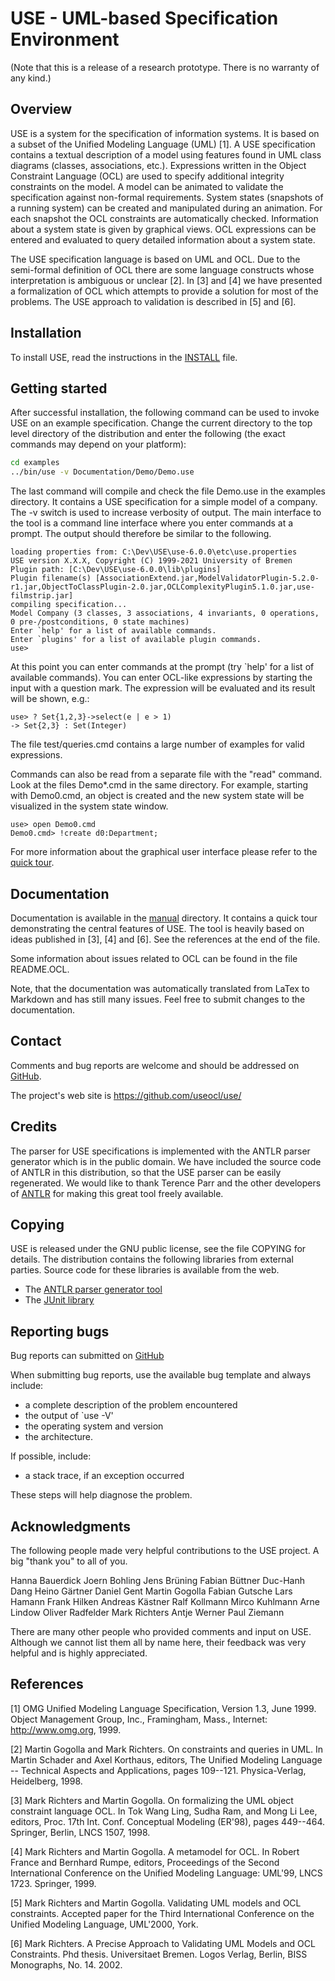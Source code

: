 # USE - UML-based Specification Environment

(Note that this is a release of a research prototype. There is no
warranty of any kind.)

## Overview

USE is a system for the specification of information systems. It is
based on a subset of the Unified Modeling Language (UML) [1]. A USE
specification contains a textual description of a model using features
found in UML class diagrams (classes, associations, etc.). Expressions
written in the Object Constraint Language (OCL) are used to specify
additional integrity constraints on the model. A model can be animated
to validate the specification against non-formal requirements. System
states (snapshots of a running system) can be created and manipulated
during an animation. For each snapshot the OCL constraints are
automatically checked. Information about a system state is given by
graphical views.  OCL expressions can be entered and evaluated to
query detailed information about a system state.

The USE specification language is based on UML and OCL. Due to the
semi-formal definition of OCL there are some language constructs whose
interpretation is ambiguous or unclear [2]. In [3] and [4] we have
presented a formalization of OCL which attempts to provide a solution
for most of the problems. The USE approach to validation is described
in [5] and [6].

## Installation

To install USE, read the instructions in the [INSTALL](INSTALL) file.

## Getting started

After successful installation, the following command can be used to
invoke USE on an example specification. Change the current directory
to the top level directory of the distribution and enter the following
(the exact commands may depend on your platform):

```bash
cd examples
../bin/use -v Documentation/Demo/Demo.use
```

The last command will compile and check the file Demo.use in the
examples directory. It contains a USE specification for a simple model
of a company. The -v switch is used to increase verbosity of
output. The main interface to the tool is a command line interface
where you enter commands at a prompt. The output should therefore be
similar to the following.

```
loading properties from: C:\Dev\USE\use-6.0.0\etc\use.properties
USE version X.X.X, Copyright (C) 1999-2021 University of Bremen
Plugin path: [C:\Dev\USE\use-6.0.0\lib\plugins]
Plugin filename(s) [AssociationExtend.jar,ModelValidatorPlugin-5.2.0-r1.jar,ObjectToClassPlugin-2.0.jar,OCLComplexityPlugin5.1.0.jar,use-filmstrip.jar]
compiling specification...
Model Company (3 classes, 3 associations, 4 invariants, 0 operations, 0 pre-/postconditions, 0 state machines)
Enter `help' for a list of available commands.
Enter `plugins' for a list of available plugin commands.
use>
```

At this point you can enter commands at the prompt (try `help' for a
list of available commands). You can enter OCL-like expressions by
starting the input with a question mark. The expression will be
evaluated and its result will be shown, e.g.:

```ocl
use> ? Set{1,2,3}->select(e | e > 1)
-> Set{2,3} : Set(Integer)
```

The file test/queries.cmd contains a large number of examples for
valid expressions.

Commands can also be read from a separate file with the "read"
command. Look at the files Demo*.cmd in the same directory. For
example, starting with Demo0.cmd, an object is created and the new
system state will be visualized in the system state window.

```use
use> open Demo0.cmd
Demo0.cmd> !create d0:Department;
```

For more information about the graphical user interface please refer
to the [quick tour](http://www.db.informatik.uni-bremen.de/projects/USE/).

## Documentation

Documentation is available in the [manual](manual/main.md) directory.
It contains a quick tour demonstrating the central features of USE.
The tool is heavily based on ideas published in [3], [4] and [6].
See the references at the end of the file.

Some information about issues related to OCL can be found in the file
README.OCL.

Note, that the documentation was automatically translated from LaTex to Markdown 
and has still many issues. Feel free to submit changes to the documentation.

## Contact

Comments and bug reports are welcome and should be addressed on [GitHub](https://github.com/useocl/use/issues).

The project's web site is <https://github.com/useocl/use/>

## Credits

The parser for USE specifications is implemented with the ANTLR parser
generator which is in the public domain. We have included the source
code of ANTLR in this distribution, so that the USE parser can be
easily regenerated. We would like to thank Terence Parr and the other
developers of [ANTLR](http://www.antlr.org) for making this great tool freely available.

## Copying

USE is released under the GNU public license, see the file COPYING for
details. The distribution contains the following libraries from
external parties. Source code for these libraries is available from
the web.

- The [ANTLR parser generator tool](http://www.antlr.org)
- The [JUnit library](http://www.junit.org)

## Reporting bugs

Bug reports can submitted on [GitHub](https://github.com/useocl/use/issues)

When submitting bug reports, use the available bug template and always include:

- a complete description of the problem encountered
- the output of `use -V'
- the operating system and version
- the architecture.

If possible, include:

- a stack trace, if an exception occurred

These steps will help diagnose the problem.

## Acknowledgments

The following people made very helpful contributions to the USE
project. A big "thank you" to all of you.

Hanna Bauerdick
Joern Bohling
Jens Brüning
Fabian Büttner
Duc-Hanh Dang
Heino Gärtner
Daniel Gent
Martin Gogolla
Fabian Gutsche
Lars Hamann
Frank Hilken
Andreas Kästner
Ralf Kollmann
Mirco Kuhlmann
Arne Lindow
Oliver Radfelder
Mark Richters
Antje Werner
Paul Ziemann

There are many other people who provided comments and input on
USE. Although we cannot list them all by name here, their feedback was
very helpful and is highly appreciated.

## References

[1] OMG Unified Modeling Language Specification, Version 1.3, June
    1999. Object Management Group, Inc., Framingham, Mass., Internet:
    http://www.omg.org, 1999.

[2] Martin Gogolla and Mark Richters. On constraints and queries in
    UML. In Martin Schader and Axel Korthaus, editors, The Unified
    Modeling Language -- Technical Aspects and Applications, pages
    109--121. Physica-Verlag, Heidelberg, 1998.

[3] Mark Richters and Martin Gogolla. On formalizing the UML object
    constraint language OCL. In Tok Wang Ling, Sudha Ram, and Mong Li
    Lee, editors, Proc. 17th Int. Conf. Conceptual Modeling (ER'98),
    pages 449--464. Springer, Berlin, LNCS 1507, 1998.

[4] Mark Richters and Martin Gogolla. A metamodel for OCL. In Robert
    France and Bernhard Rumpe, editors, Proceedings of the Second
    International Conference on the Unified Modeling Language: UML'99,
    LNCS 1723. Springer, 1999.

[5] Mark Richters and Martin Gogolla. Validating UML models and OCL
    constraints. Accepted paper for the Third International Conference
    on the Unified Modeling Language, UML'2000, York.

[6] Mark Richters. A Precise Approach to Validating UML Models and OCL
    Constraints. Phd thesis. Universitaet Bremen. Logos Verlag,
    Berlin, BISS Monographs, No. 14. 2002.

